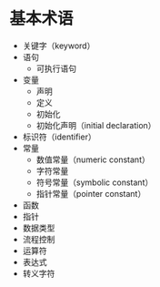 # 基本术语

* 关键字（keyword）
* 语句
  * 可执行语句
* 变量
  * 声明
  * 定义
  * 初始化
  * 初始化声明（initial declaration）
* 标识符（identifier）
* 常量
  * 数值常量（numeric constant）
  * 字符常量
  * 符号常量（symbolic constant）
  * 指针常量（pointer constant）
* 函数
* 指针
* 数据类型
* 流程控制
* 运算符
* 表达式
* 转义字符